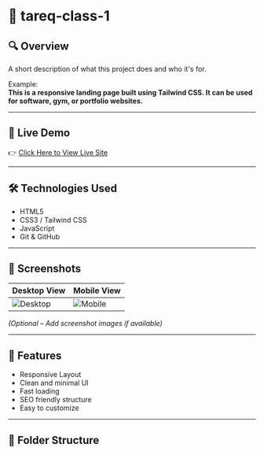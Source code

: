 # 📁 tareq-class-1

## 🔍 Overview
A short description of what this project does and who it's for.

Example:  
**This is a responsive landing page built using Tailwind CSS. It can be used for software, gym, or portfolio websites.**

---

## 🚀 Live Demo
👉 [Click Here to View Live Site](https://your-live-site.netlify.app)

---

## 🛠️ Technologies Used

- HTML5  
- CSS3 / Tailwind CSS  
- JavaScript 
- Git & GitHub  

---

## 📸 Screenshots

| Desktop View | Mobile View |
|--------------|-------------|
| ![Desktop](screenshot1.png) | ![Mobile](screenshot2.png) |

*(Optional – Add screenshot images if available)*

---

## 🔧 Features

- Responsive Layout  
- Clean and minimal UI  
- Fast loading  
- SEO friendly structure  
- Easy to customize

---

## 📁 Folder Structure

